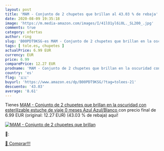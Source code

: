 ```yaml
---
layout: post
title: 'MAM - Conjunto de 2 chupetes que brillan al 43.03 % de rebaja'
date: 2020-08-09 19:35:18
image: 'https://m.media-amazon.com/images/I/41lO1yl6i0L._SL200_.jpg'
comments: true
category: ofertas
author: ring
slug: 'B00PDT9KSG-es MAM - Conjunto de 2 chupetes que brillan en la oscuridad...'
tags: [ tole.es, chupetes ]
actualPrice: 6.99 EUR
currency: EUR
price: 6.99
comparePrice: 12.27 EUR
prodname: 'MAM - Conjunto de 2 chupetes que brillan en la oscuridad con esterilizable estuche de viaje  0 meses  Azul  Azul/Blanco '
country: 'es'
flag: '🇪🇸'
buyurl: 'https://www.amazon.es/dp/B00PDT9KSG/?tag=tolees-21'
descuento: '43.03'
average: '8.61'
---
```


Tienes [MAM - Conjunto de 2 chupetes que brillan en la oscuridad con esterilizable estuche de viaje  0 meses  Azul  Azul/Blanco ](https://www.amazon.es/dp/B00PDT9KSG/?tag=tolees-21) con precio final de  6.99 EUR (original: 12.27 EUR) (43.03 %  de rebaja) aqui!

[![MAM - Conjunto de 2 chupetes que brillan](https://m.media-amazon.com/images/I/41lO1yl6i0L._SL200_.jpg)](https://www.amazon.es/dp/B00PDT9KSG/?tag=tolees-21)

🔎:


[🛒 Comprar!!!](https://www.amazon.es/dp/B00PDT9KSG/?tag=tolees-21)
